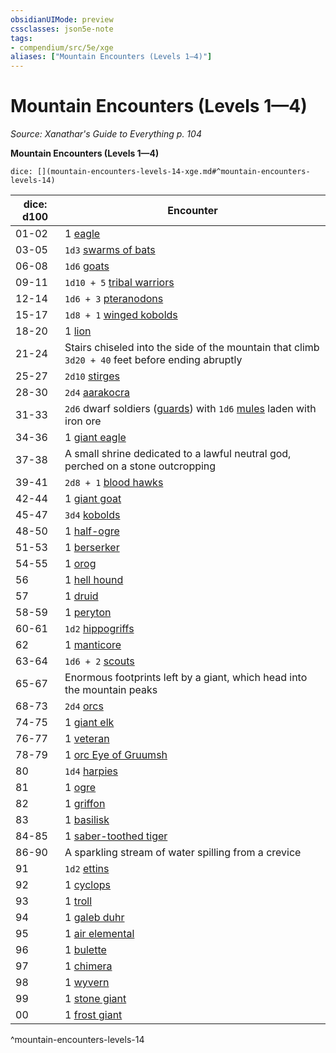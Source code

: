 ```yaml
---
obsidianUIMode: preview
cssclasses: json5e-note
tags:
- compendium/src/5e/xge
aliases: ["Mountain Encounters (Levels 1—4)"]
---
```

# Mountain Encounters (Levels 1—4)
*Source: Xanathar's Guide to Everything p. 104* 

**Mountain Encounters (Levels 1—4)**

`dice: [](mountain-encounters-levels-14-xge.md#^mountain-encounters-levels-14)`

| dice: d100 | Encounter |
|------------|-----------|
| 01-02 | 1 [eagle](/2-Mechanics/CLI/bestiary/beast/eagle.md) |
| 03-05 | `1d3` [swarms of bats](/2-Mechanics/CLI/bestiary/beast/swarm-of-bats.md) |
| 06-08 | `1d6` [goats](/2-Mechanics/CLI/bestiary/beast/goat.md) |
| 09-11 | `1d10 + 5` [tribal warriors](/2-Mechanics/CLI/bestiary/humanoid/tribal-warrior.md) |
| 12-14 | `1d6 + 3` [pteranodons](/2-Mechanics/CLI/bestiary/beast/pteranodon.md) |
| 15-17 | `1d8 + 1` [winged kobolds](/2-Mechanics/CLI/bestiary/humanoid/winged-kobold.md) |
| 18-20 | 1 [lion](/2-Mechanics/CLI/bestiary/beast/lion.md) |
| 21-24 | Stairs chiseled into the side of the mountain that climb `3d20 + 40` feet before ending abruptly |
| 25-27 | `2d10` [stirges](/2-Mechanics/CLI/bestiary/beast/stirge.md) |
| 28-30 | `2d4` [aarakocra](/2-Mechanics/CLI/bestiary/humanoid/aarakocra.md) |
| 31-33 | `2d6` dwarf soldiers ([guards](/2-Mechanics/CLI/bestiary/humanoid/guard.md)) with `1d6` [mules](/2-Mechanics/CLI/bestiary/beast/mule.md) laden with iron ore |
| 34-36 | 1 [giant eagle](/2-Mechanics/CLI/bestiary/beast/giant-eagle.md) |
| 37-38 | A small shrine dedicated to a lawful neutral god, perched on a stone outcropping |
| 39-41 | `2d8 + 1` [blood hawks](/2-Mechanics/CLI/bestiary/beast/blood-hawk.md) |
| 42-44 | 1 [giant goat](/2-Mechanics/CLI/bestiary/beast/giant-goat.md) |
| 45-47 | `3d4` [kobolds](/2-Mechanics/CLI/bestiary/humanoid/kobold.md) |
| 48-50 | 1 [half-ogre](/2-Mechanics/CLI/bestiary/giant/half-ogre-ogrillon.md) |
| 51-53 | 1 [berserker](/2-Mechanics/CLI/bestiary/humanoid/berserker.md) |
| 54-55 | 1 [orog](/2-Mechanics/CLI/bestiary/humanoid/orog.md) |
| 56 | 1 [hell hound](/2-Mechanics/CLI/bestiary/fiend/hell-hound.md) |
| 57 | 1 [druid](/2-Mechanics/CLI/bestiary/humanoid/druid.md) |
| 58-59 | 1 [peryton](/2-Mechanics/CLI/bestiary/monstrosity/peryton.md) |
| 60-61 | `1d2` [hippogriffs](/2-Mechanics/CLI/bestiary/monstrosity/hippogriff.md) |
| 62 | 1 [manticore](/2-Mechanics/CLI/bestiary/monstrosity/manticore.md) |
| 63-64 | `1d6 + 2` [scouts](/2-Mechanics/CLI/bestiary/humanoid/scout.md) |
| 65-67 | Enormous footprints left by a giant, which head into the mountain peaks |
| 68-73 | `2d4` [orcs](/2-Mechanics/CLI/bestiary/humanoid/orc.md) |
| 74-75 | 1 [giant elk](/2-Mechanics/CLI/bestiary/beast/giant-elk.md) |
| 76-77 | 1 [veteran](/2-Mechanics/CLI/bestiary/humanoid/veteran.md) |
| 78-79 | 1 [orc Eye of Gruumsh](/2-Mechanics/CLI/bestiary/humanoid/orc-eye-of-gruumsh.md) |
| 80 | `1d4` [harpies](/2-Mechanics/CLI/bestiary/monstrosity/harpy.md) |
| 81 | 1 [ogre](/2-Mechanics/CLI/bestiary/giant/ogre.md) |
| 82 | 1 [griffon](/2-Mechanics/CLI/bestiary/monstrosity/griffon.md) |
| 83 | 1 [basilisk](/2-Mechanics/CLI/bestiary/monstrosity/basilisk.md) |
| 84-85 | 1 [saber-toothed tiger](/2-Mechanics/CLI/bestiary/beast/saber-toothed-tiger.md) |
| 86-90 | A sparkling stream of water spilling from a crevice |
| 91 | `1d2` [ettins](/2-Mechanics/CLI/bestiary/giant/ettin.md) |
| 92 | 1 [cyclops](/2-Mechanics/CLI/bestiary/giant/cyclops.md) |
| 93 | 1 [troll](/2-Mechanics/CLI/bestiary/giant/troll.md) |
| 94 | 1 [galeb duhr](/2-Mechanics/CLI/bestiary/elemental/galeb-duhr.md) |
| 95 | 1 [air elemental](/2-Mechanics/CLI/bestiary/elemental/air-elemental.md) |
| 96 | 1 [bulette](/2-Mechanics/CLI/bestiary/monstrosity/bulette.md) |
| 97 | 1 [chimera](/2-Mechanics/CLI/bestiary/monstrosity/chimera.md) |
| 98 | 1 [wyvern](/2-Mechanics/CLI/bestiary/dragon/wyvern.md) |
| 99 | 1 [stone giant](/2-Mechanics/CLI/bestiary/giant/stone-giant.md) |
| 00 | 1 [frost giant](/2-Mechanics/CLI/bestiary/giant/frost-giant.md) |
^mountain-encounters-levels-14